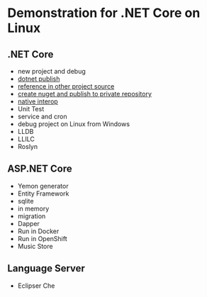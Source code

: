 # Demonstration for .NET Core on Linux 

## .NET Core 
- new project and debug 
- [dotnet publish](/dotnetcore/publishing)
- [reference in other project source](/dotnetcore/projects)
- [create nuget and publish to private repository](/dotnetcore/nuget)
- [native interop](/dotnetcore/native)
- Unit Test
- service and cron
- debug project on Linux from Windows
- LLDB 
- LLILC
- Roslyn

## ASP.NET Core
- Yemon generator
- Entity Framework
 - sqlite
 - in memory
 - migration
- Dapper
- Run in Docker
- Run in OpenShift
- Music Store

## Language Server
- Eclipser Che
